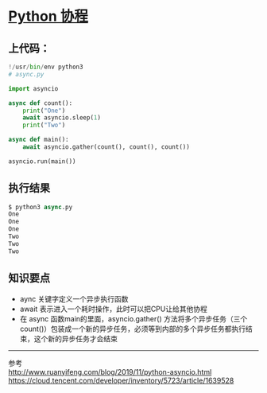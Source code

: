 # [Python 协程](https://github.com/wjwever/gitblog/issues/18)

## 上代码：
```python
!/usr/bin/env python3
# async.py

import asyncio

async def count():
    print("One")
    await asyncio.sleep(1)
    print("Two")

async def main():
    await asyncio.gather(count(), count(), count())

asyncio.run(main())
```
## 执行结果
```python
$ python3 async.py
One
One
One
Two
Two
Two
```
## 知识要点
* aync 关键字定义一个异步执行函数
* await 表示进入一个耗时操作，此时可以把CPU让给其他协程
* 在 async 函数main的里面，asyncio.gather() 方法将多个异步任务（三个 count()）包装成一个新的异步任务，必须等到内部的多个异步任务都执行结束，这个新的异步任务才会结束

***
参考  
http://www.ruanyifeng.com/blog/2019/11/python-asyncio.html
https://cloud.tencent.com/developer/inventory/5723/article/1639528